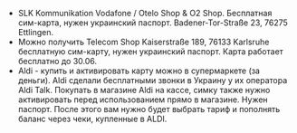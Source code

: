 
-   SLK Kommunikation Vodafone / Otelo Shop & O2 Shop. Бесплатная сим-карта, нужен украинский паспорт. Badener-Tor-Straße 23, 76275 Ettlingen.
-   Можно получить Telecom Shop Kaiserstraße 189, 76133 Karlsruhe бесплатную сим-карту, нужен украинский паспорт. Карта работает бесплатно до 30.06.
-   Aldi - купить и активировать карту можно в супермаркете (за деньги). Aldi сделали бесплатными звонки в Украину у их оператора Aldi Talk. Покупать в магазине Aldi на кассе, симку также нужно активировать перед использованием прямо в магазине. Нужен паспорт. После этого вам нужно будет выбрать тариф и пополнять баланс через чеки, купленные в ALDI.